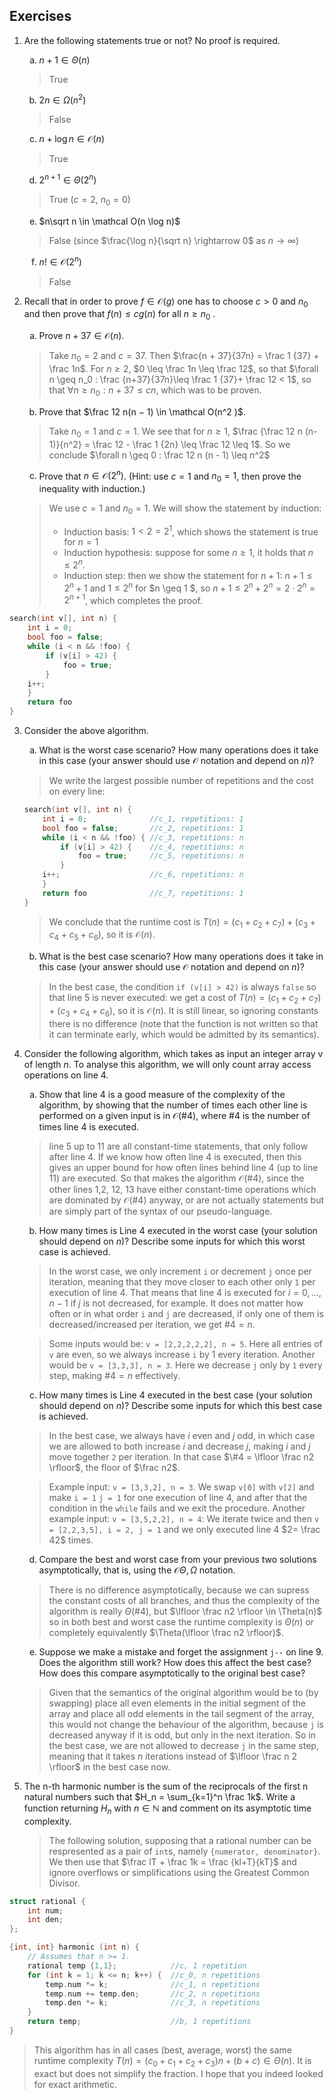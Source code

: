 <style type="text/css">
    ol ol { list-style-type: lower-alpha; }
</style>

<script type="text/javascript" src="http://cdn.mathjax.org/mathjax/latest/MathJax.js?config=TeX-AMS-MML_HTMLorMML"></script>
<script type="text/x-mathjax-config">
        MathJax.Hub.Config({ tex2jax: {inlineMath: [['$', '$']]}, messageStyle: "none" });
</script>





## Exercises

1. Are the following statements true or not? No proof is required.
    1. $n + 1 \in \Theta(n)$
    > True
    2. $2n \in \Omega(n^2 )$
    > False
    3. $n + \log n \in \mathcal O(n)$
    > True
    4. $2^{n+1} \in \Theta(2^n )$
    > True ($c=2$, $n_0 = 0$)
    5. $n\sqrt n \in \mathcal O(n \log n)$
    > False (since $\frac{\log n}{\sqrt n} \rightarrow 0$ as $n\rightarrow \infty$)
    6. $n! \in \mathcal O(2^n )$
    > False 

2. Recall that in order to prove $f \in \mathcal O(g)$ one has to choose $c > 0$ and $n_0$ and then prove that $f (n) \leq cg(n)$
for all $n \geq n_0$ .
    1. Prove $n + 37 \in \mathcal O(n)$.

    > Take $n_0 = 2$ and $c = 37$. Then $\frac{n + 37}{37n} = \frac 1 {37} + \frac 1n$. For $n \geq 2$, $0 \leq \frac 1n \leq 
    \frac 12$, so that $\forall n \geq n_0 : \frac {n+37}{37n}\leq \frac 1 {37}+ \frac 12 < 1$, so that $\forall n \geq n_0 : n + 37 \leq cn$, which was to be proven.

    2. Prove that $\frac 12 n(n − 1) \in \mathcal O(n^2 )$.

    > Take $n_0 = 1$ and $c = 1$. We see that for $n \geq 1$, $\frac {\frac 12 n (n-1)}{n^2} = \frac 12 - \frac 1 {2n} \leq \frac 12 \leq 1$. So we conclude $\forall n \geq 0 : \frac 12 n (n - 1) \leq n^2$

    3. Prove that $n \in \mathcal O(2^n )$. (Hint: use $c = 1$ and $n_0 = 1$, then prove the inequality with induction.)
    > We use $c = 1$ and $n_0 = 1$. We will show the statement by induction:
    > - Induction basis: $1 < 2 = 2^1$, which shows the statement is true for $n=1$
    > - Induction hypothesis: suppose for some $n\geq 1$, it holds that $n \leq 2^n$.
    > - Induction step: then we show the statement for $n+1$:
    $n+1 \leq 2^n + 1$ and $1 \leq 2^n$ for $n \geq 1 $, so $n+ 1 \leq 2^n + 2^n = 2\cdot 2^n = 2^{n+1}$, which completes the proof.


```c++
search(int v[], int n) {
    int i = 0;
    bool foo = false;
    while (i < n && !foo) {
        if (v[i] > 42) {
            foo = true;
        }
    i++;
    }
    return foo
}
```
3. Consider the above algorithm.
    1. What is the worst case scenario? How many operations does it take in this case (your answer should use $\mathcal O$ notation and depend on $n$)?

    > We write the largest possible number of repetitions and the cost on every line:

    ```c++
    search(int v[], int n) {    
        int i = 0;              //c_1, repetitions: 1
        bool foo = false;       //c_2, repetitions: 1
        while (i < n && !foo) { //c_3, repetitions: n
            if (v[i] > 42) {    //c_4, repetitions: n
                foo = true;     //c_5, repetitions: n
            }
        i++;                    //c_6, repetitions: n
        }
        return foo              //c_7, repetitions: 1
    }
    ```

    > We conclude that the runtime cost is $T(n) = (c_1 + c_2 + c_7) + (c_3 + c_4 + c_5 + c_6)$, so it is $\mathcal O(n)$.

    2. What is the best case scenario? How many operations does it take in this case (your answer should use $\mathcal O$ notation and depend on $n$)?

    > In the best case, the condition `if (v[i] > 42)` is always `false` so that line 5 is never executed: we get a cost of $T(n) = (c_1 + c_2 + c_7) + (c_3 + c_4 + c_6)$, so it is $\mathcal O(n)$. It is still linear, so ignoring constants there is no difference (note that the function is not written so that it can terminate early, which would be admitted by its semantics).

4. Consider the following algorithm, which takes as input an integer array v of length $n$. To analyse this algorithm, we will only count array access operations on line 4.

    1. Show that line 4 is a good measure of the complexity of the algorithm, by showing that the number of times each other line is performed on a given input is in $\mathcal O(\#4)$, where $\#4$ is the number of times line 4 is executed.

    > line 5 up to 11 are all constant-time statements, that only follow after line 4. If we know how often line 4 is executed, then this gives an upper bound for how often lines behind line 4 (up to line 11) are executed. So that makes the algorithm $\mathcal O(\#4)$, since the other lines 1,2, 12, 13 have either constant-time operations which are dominated by $\mathcal O(\#4)$ anyway, or are not actually statements but are simply part of the syntax of our pseudo-language.
    
    2. How many times is Line 4 executed in the worst case (your solution should depend on $n$)? Describe some inputs for which this worst case is achieved.

    > In the worst case, we only increment `i` or decrement `j` once per iteration, meaning that they move closer to each other only `1` per execution of line 4. That means that line 4 is executed for $i = 0, ... , n-1$ if $j$ is not decreased, for example. It does not matter how often or in what order `i` and `j` are decreased, if only one of them is decreased/increased per iteration, we get $\#4 = n$. 
    
    >Some inputs would be: `v = [2,2,2,2,2], n = 5`. Here all entries of `v` are even, so we always increase `i` by 1 every iteration. Another would be `v = [3,3,3], n = 3`. Here we decrease `j` only by `1` every step, making $\#4 = n$ effectively.

    3. How many times is Line 4 executed in the best case (your solution should depend on $n$)? Describe some inputs for which this best case is achieved.

    > In the best case, we always have $i$ even and $j$ odd, in which case we are allowed to both increase $i$ and decrease $j$, making $i$ and $j$ move together `2` per iteration. In that case $\#4 = \lfloor \frac n2 \rfloor$, the floor of $\frac n2$.

    > Example input: `v = [3,3,2], n = 3`. We swap `v[0]` with `v[2]` and make `i = 1` `j = 1` for one execution of line 4, and after that the condition in the `while` fails and we exit the procedure. Another example input: `v = [3,5,2,2], n = 4`: We iterate twice and then `v = [2,2,3,5], i = 2, j = 1` and we only executed line 4 $2= \frac 42$ times.

    4. Compare the best and worst case from your previous two solutions asymptotically, that is, using the $\mathcal O \Theta, \Omega$ notation.

    > There is no difference asymptotically, because we can supress the constant costs of all branches, and thus the complexity of the algorithm is really $\Theta(\#4)$, but $\lfloor \frac n2 \rfloor \in \Theta(n)$ so in both best and worst case the runtime complexity is $\Theta(n)$ or completely equivalently $\Theta(\lfloor \frac n2 \rfloor)$.

    5. Suppose we make a mistake and forget the assignment `j--` on line 9. Does the algorithm still work? How does this affect the best case? How does this compare asymptotically to the original best case?

    > Given that the semantics of the original algorithm would be to (by swapping) place all even elements in the initial segment of the array and place all odd elements in the tail segment of the array, this would not change the behaviour of the algorithm, because `j` is decreased anyway if it is odd, but only in the next iteration. So in the best case, we are not allowed to decrease `j` in the same step, meaning that it takes $n$ iterations instead of $\lfloor \frac n 2 \rfloor$ in the best case now.
5. The n-th harmonic number is the sum of the reciprocals of the first n natural numbers such that $H_n = \sum_{k=1}^n \frac 1k$. Write a function returning $H_n$ with $n \in \mathbb N$ and comment on its asymptotic time complexity.

    > The following solution, supposing that a rational number can be respresented as a pair of `int`s, namely `{numerator, denominator}`. We then use that $\frac lT + \frac 1k = \frac {kl+T}{kT}$ and ignore overflows or simplifications using the Greatest Common Divisor.

```c++
struct rational {
    int num;
    int den;
};

{int, int} harmonic (int n) {
    // Assumes that n >= 1.
    rational temp {1,1};            //c, 1 repetition
    for (int k = 1; k <= n; k++) {  //c_0, n repetitions
        temp.num *= k;              //c_1, n repetitions
        temp.num += temp.den;       //c_2, n repetitions
        temp.den *= k;              //c_3, n repetitions
    }
    return temp;                    //b, 1 repetitions
}
```

> This algorithm has in all cases (best, average, worst) the same runtime complexity $T(n) = (c_0 + c_1+c_2+c_3)n + (b+c) \in \Theta (n)$. It is exact but does not simplify the fraction. I hope that you indeed looked for exact arithmetic.